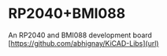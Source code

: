 # RP2040+BMI088

An RP2040 and BMI088 development board
[https://github.com/abhignay/KiCAD-Libs](url)

